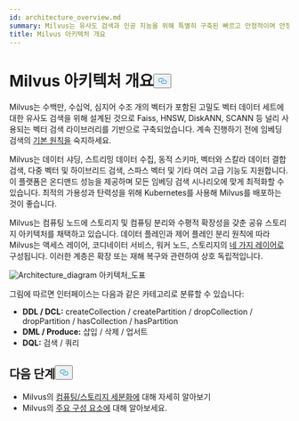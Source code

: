 ```yaml
---
id: architecture_overview.md
summary: Milvus는 유사도 검색과 인공 지능을 위해 특별히 구축된 빠르고 안정적이며 안정적인 벡터 데이터베이스를 제공합니다.
title: Milvus 아키텍처 개요
---
```


<h1 id="Milvus-Architecture-Overview" class="common-anchor-header">Milvus 아키텍처 개요<button data-href="#Milvus-Architecture-Overview" class="anchor-icon" translate="no">
      <svg translate="no"
        aria-hidden="true"
        focusable="false"
        height="20"
        version="1.1"
        viewBox="0 0 16 16"
        width="16"
      >
        <path
          fill="#0092E4"
          fill-rule="evenodd"
          d="M4 9h1v1H4c-1.5 0-3-1.69-3-3.5S2.55 3 4 3h4c1.45 0 3 1.69 3 3.5 0 1.41-.91 2.72-2 3.25V8.59c.58-.45 1-1.27 1-2.09C10 5.22 8.98 4 8 4H4c-.98 0-2 1.22-2 2.5S3 9 4 9zm9-3h-1v1h1c1 0 2 1.22 2 2.5S13.98 12 13 12H9c-.98 0-2-1.22-2-2.5 0-.83.42-1.64 1-2.09V6.25c-1.09.53-2 1.84-2 3.25C6 11.31 7.55 13 9 13h4c1.45 0 3-1.69 3-3.5S14.5 6 13 6z"
        ></path>
      </svg>
    </button></h1><p>Milvus는 수백만, 수십억, 심지어 수조 개의 벡터가 포함된 고밀도 벡터 데이터 세트에 대한 유사도 검색을 위해 설계된 것으로 Faiss, HNSW, DiskANN, SCANN 등 널리 사용되는 벡터 검색 라이브러리를 기반으로 구축되었습니다. 계속 진행하기 전에 임베딩 검색의 <a href="/docs/ko/v2.5.x/glossary.md">기본 원칙을</a> 숙지하세요.</p>
<p>Milvus는 데이터 샤딩, 스트리밍 데이터 수집, 동적 스키마, 벡터와 스칼라 데이터 결합 검색, 다중 벡터 및 하이브리드 검색, 스파스 벡터 및 기타 여러 고급 기능도 지원합니다. 이 플랫폼은 온디맨드 성능을 제공하며 모든 임베딩 검색 시나리오에 맞게 최적화할 수 있습니다. 최적의 가용성과 탄력성을 위해 Kubernetes를 사용해 Milvus를 배포하는 것이 좋습니다.</p>
<p>Milvus는 컴퓨팅 노드에 스토리지 및 컴퓨팅 분리와 수평적 확장성을 갖춘 공유 스토리지 아키텍처를 채택하고 있습니다. 데이터 플레인과 제어 플레인 분리 원칙에 따라 Milvus는 액세스 레이어, 코디네이터 서비스, 워커 노드, 스토리지의 <a href="/docs/ko/v2.5.x/four_layers.md">네 가지 레이어로</a> 구성됩니다. 이러한 계층은 확장 또는 재해 복구와 관련하여 상호 독립적입니다.</p>
<p>
  
   <span class="img-wrapper"> <img translate="no" src="/docs/v2.5.x/assets/milvus_architecture.png" alt="Architecture_diagram" class="doc-image" id="architecture_diagram" />
   </span> <span class="img-wrapper"> <span>아키텍처_도표</span> </span></p>
<p>그림에 따르면 인터페이스는 다음과 같은 카테고리로 분류할 수 있습니다:</p>
<ul>
<li><strong>DDL / DCL:</strong> createCollection / createPartition / dropCollection / dropPartition / hasCollection / hasPartition</li>
<li><strong>DML / Produce:</strong> 삽입 / 삭제 / 업서트</li>
<li><strong>DQL:</strong> 검색 / 쿼리</li>
</ul>
<h2 id="Whats-next" class="common-anchor-header">다음 단계<button data-href="#Whats-next" class="anchor-icon" translate="no">
      <svg translate="no"
        aria-hidden="true"
        focusable="false"
        height="20"
        version="1.1"
        viewBox="0 0 16 16"
        width="16"
      >
        <path
          fill="#0092E4"
          fill-rule="evenodd"
          d="M4 9h1v1H4c-1.5 0-3-1.69-3-3.5S2.55 3 4 3h4c1.45 0 3 1.69 3 3.5 0 1.41-.91 2.72-2 3.25V8.59c.58-.45 1-1.27 1-2.09C10 5.22 8.98 4 8 4H4c-.98 0-2 1.22-2 2.5S3 9 4 9zm9-3h-1v1h1c1 0 2 1.22 2 2.5S13.98 12 13 12H9c-.98 0-2-1.22-2-2.5 0-.83.42-1.64 1-2.09V6.25c-1.09.53-2 1.84-2 3.25C6 11.31 7.55 13 9 13h4c1.45 0 3-1.69 3-3.5S14.5 6 13 6z"
        ></path>
      </svg>
    </button></h2><ul>
<li>Milvus의 <a href="/docs/ko/v2.5.x/four_layers.md">컴퓨팅/스토리지 세분화에</a> 대해 자세히 알아보기</li>
<li>Milvus의 <a href="/docs/ko/v2.5.x/main_components.md">주요 구성 요소에</a> 대해 알아보세요.</li>
</ul>
